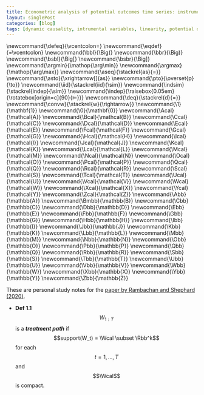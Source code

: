 ```yaml
---
title: Econometric analysis of potential outcomes time series: instruments, shocks, linearity, and the causal response function
layout: singlePost
categories: [blog]
tags: [dynamic causality, intrumental variables, linearity, potential outcomes, time series, shocks]
---
```


\newcommand{\defeq}{\vcentcolon=}
\newcommand{\eqdef}{=\vcentcolon}
\newcommand{\bbl}{\Big(}
\newcommand{\bbr}{\Big)}
\newcommand{\bsbl}{\Big[}
\newcommand{\bsbr}{\Big]}
\newcommand{\argmin}{\mathop{\arg\min}}
\newcommand{\argmax}{\mathop{\arg\max}}
\newcommand{\aseq}{\stackrel{as}{=}}
\newcommand{\asto}{\xrightarrow[]{as}}
\newcommand{\pto}{\overset{p}{\to}}
\newcommand{\iid}{\stackrel{iid}{\sim}}
\newcommand{\indsim}{\stackrel{indep}{\sim}}
\newcommand{\indep}{\raisebox{0.05em}{\rotatebox[origin=c]{90}{$\models$}}}
\newcommand{\deq}{\stackrel{d}{=}}
\newcommand{\convw}{\stackrel{w}{\rightarrow}}
\newcommand{\1}{\mathbf{1}}
\newcommand{\0}{\mathbf{0}}
\newcommand{\Acal}{\mathcal{A}}
\newcommand{\Bcal}{\mathcal{B}}
\newcommand{\Ccal}{\mathcal{C}}
\newcommand{\Dcal}{\mathcal{D}}
\newcommand{\Ecal}{\mathcal{E}}
\newcommand{\Fcal}{\mathcal{F}}
\newcommand{\Gcal}{\mathcal{G}}
\newcommand{\Hcal}{\mathcal{H}}
\newcommand{\Ical}{\mathcal{I}}
\newcommand{\Jcal}{\mathcal{J}}
\newcommand{\Kcal}{\mathcal{K}}
\newcommand{\Lcal}{\mathcal{L}}
\newcommand{\Mcal}{\mathcal{M}}
\newcommand{\Ncal}{\mathcal{N}}
\newcommand{\Ocal}{\mathcal{O}}
\newcommand{\Pcal}{\mathcal{P}}
\newcommand{\Qcal}{\mathcal{Q}}
\newcommand{\Rcal}{\mathcal{R}}
\newcommand{\Scal}{\mathcal{S}}
\newcommand{\Tcal}{\mathcal{T}}
\newcommand{\Ucal}{\mathcal{U}}
\newcommand{\Vcal}{\mathcal{V}}
\newcommand{\Wcal}{\mathcal{W}}
\newcommand{\Xcal}{\mathcal{X}}
\newcommand{\Ycal}{\mathcal{Y}}
\newcommand{\Zcal}{\mathcal{Z}}
\newcommand{\Abb}{\mathbb{A}}
\newcommand{\Bmbb}{\mathbb{B}}
\newcommand{\Cbb}{\mathbb{C}}
\newcommand{\Dbb}{\mathbb{D}}
\newcommand{\Ebb}{\mathbb{E}}
\newcommand{\Fbb}{\mathbb{F}}
\newcommand{\Gbb}{\mathbb{G}}
\newcommand{\Hbb}{\mathbb{H}}
\newcommand{\Ibb}{\mathbb{I}}
\newcommand{\Jbb}{\mathbb{J}}
\newcommand{\Kbb}{\mathbb{K}}
\newcommand{\Lbb}{\mathbb{L}}
\newcommand{\Mbb}{\mathbb{M}}
\newcommand{\Nbb}{\mathbb{N}}
\newcommand{\Obb}{\mathbb{O}}
\newcommand{\Pbb}{\mathbb{P}}
\newcommand{\Qbb}{\mathbb{Q}}
\newcommand{\Rbb}{\mathbb{R}}
\newcommand{\Sbb}{\mathbb{S}}
\newcommand{\Tbb}{\mathbb{T}}
\newcommand{\Ubb}{\mathbb{U}}
\newcommand{\Vbb}{\mathbb{V}}
\newcommand{\Wbb}{\mathbb{W}}
\newcommand{\Xbb}{\mathbb{X}}
\newcommand{\Ybb}{\mathbb{Y}}
\newcommand{\Zbb}{\mathbb{Z}}

These are personal study notes for the [paper by Rambachan and Shephard (2020)](https://arxiv.org/pdf/1903.01637.pdf).

- **Def 1.1** $$W_{1:T}$$ is a _**treatment path**_ if <br>
$$support(W_t) = \Wcal \subset \Rbb^k$$ for each $$t = 1, ..., T$$ and $$\Wcal$$ is compact. 


